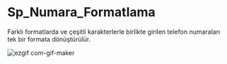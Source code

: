 # Sp_Numara_Formatlama
Farklı formatlarda ve çeşitli karakterlerle birlikte girilen telefon numaraları tek bir formata dönüştürülür.

![ezgif com-gif-maker](https://user-images.githubusercontent.com/80921292/202400311-34e2fc05-cf25-48b7-8aa1-8f417f1397b5.gif)
